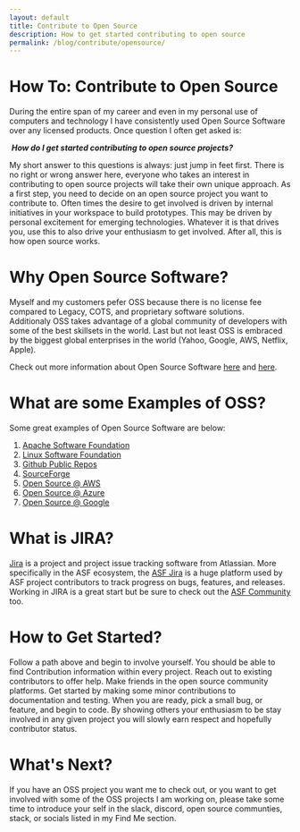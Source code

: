 ```yaml
---
layout: default
title: Contribute to Open Source
description: How to get started contributing to open source
permalink: /blog/contribute/opensource/
---
```


# How To: Contribute to Open Source

During the entire span of my career and even in my personal use of computers and technology I have consistently used Open Source Software over any licensed products.  Once question I often get asked is:  

&nbsp;<b><i>How do I get started contributing to open source projects?</i></b>

My short answer to this questions is always:  just jump in feet first.   There is no right or wrong answer here, everyone who takes an interest in contributing to open source projects will take their own unique approach.  As a first step,  you need to decide on an open source project you want to contribute to.  Often times the desire to get involved is driven by internal initiatives in your workspace to build prototypes.  This may be driven by personal excitement for emerging technologies.  Whatever it is that drives you, use this to also drive your enthusiasm to get involved.   After all, this is how open source works.

# Why Open Source Software? 

Myself and my customers pefer OSS because there is no license fee compared to Legacy, COTS, and proprietary software solutions.  
Additionaly OSS takes advantage of a global community of developers with some of the best skillsets in the world.  Last but not least OSS is embraced by the biggest global enterprises in the world (Yahoo, Google, AWS, Netflix, Apple).

Check out more information about Open Source Software [here](https://opensource.com/) and [here](https://www.redhat.com/en/topics/open-source/what-is-open-source-software).

# What are some Examples of OSS?

Some great examples of Open Source Software are below:

1.  [Apache Software Foundation](http://apache.org/)
2.	[Linux Software Foundation](https://www.linuxfoundation.org/)
3.  [Github Public Repos](https://github.com/)
4.  [SourceForge](https://sourceforge.net/)
5.  [Open Source @ AWS](https://aws.amazon.com/opensource/)
6.  [Open Source @ Azure](https://azure.microsoft.com/en-us/free/open-source/)
7.	[Open Source @ Google](https://opensource.google/projects/list/cloud)

# What is JIRA?

[Jira](https://www.atlassian.com/software/jira) is a project and project issue tracking software from Atlassian.  More specifically in the ASF ecosystem, the [ASF Jira](https://issues.apache.org/) is a huge platform used by ASF project contributors to track progress on bugs, features, and releases.  Working in JIRA is a great start but be sure to check out the [ASF Community](http://community.apache.org/) too.

# How to Get Started?

Follow a path above and begin to involve yourself.  You should be able to find Contribution information within every project.  Reach out to existing contributors to offer help.  Make friends in the open source community platforms.  Get started by making some minor contributions to documentation and testing.  When you are ready, pick a small bug, or feature, and begin to code.  By showing others your enthusiasm to be stay involved in any given project you will slowly earn respect and hopefully contributor status.  

# What's Next?

If you have an OSS project you want me to check out, or you want to get involved with some of the OSS projects I am working on, please take some time to introduce your self in the slack, discord, open source communties, stack, or socials listed in my Find Me section.